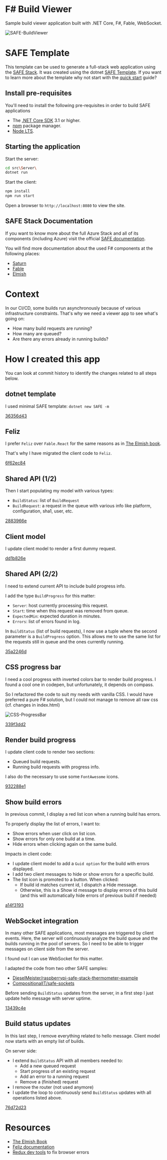 # F# Build Viewer

Sample build viewer application built with .NET Core, F#, Fable, WebSocket.

![SAFE-BuildViewer](doc/SAFE-BuildViewer.gif "SAFE-BuildViewer")

# SAFE Template
This template can be used to generate a full-stack web application using the [SAFE Stack](https://safe-stack.github.io/). It was created using the dotnet [SAFE Template](https://safe-stack.github.io/docs/template-overview/). If you want to learn more about the template why not start with the [quick start](https://safe-stack.github.io/docs/quickstart/) guide?

## Install pre-requisites
You'll need to install the following pre-requisites in order to build SAFE applications

* The [.NET Core SDK](https://www.microsoft.com/net/download) 3.1 or higher.
* [npm](https://nodejs.org/en/download/) package manager.
* [Node LTS](https://nodejs.org/en/download/).

## Starting the application
Start the server:
```bash
cd src\Server\
dotnet run
```

Start the client:
```bash
npm install
npm run start
```

Open a browser to `http://localhost:8080` to view the site.

## SAFE Stack Documentation
If you want to know more about the full Azure Stack and all of its components (including Azure) visit the official [SAFE documentation](https://safe-stack.github.io/docs/).

You will find more documentation about the used F# components at the following places:

* [Saturn](https://saturnframework.org/docs/)
* [Fable](https://fable.io/docs/)
* [Elmish](https://elmish.github.io/elmish/)

# Context

In our CI/CD, some builds run asynchronously because of various infrastructure constraints. That's why we need a viewer app to see what's going on:

* How many build requests are running?
* How many are queued?
* Are there any errors already in running builds?

# How I created this app

You can look at commit history to identify the changes related to all steps below.

## dotnet template

I used minimal SAFE template:
```dotnet new SAFE -m```

[36356d43](https://github.com/dedale/SAFE-BuildViewer/commit/36356d43a45cce574a9cb52dd8ffaef09fd9acd9)

## Feliz

I prefer `Feliz` over `Fable.React` for the same reasons as in [The Elmish book](https://zaid-ajaj.github.io/the-elmish-book/#/chapters/elm/render-html).

That's why I have migrated the client code to `Feliz`.

[6f62ec84](https://github.com/dedale/SAFE-BuildViewer/commit/6f62ec8434a3e7c42aaa04865122bb62f5ff1d70)

## Shared API (1/2)

Then I start populating my model with various types:

* `BuildStatus`: list of `BuildRequest`
* `BuildRequest`: a request in the queue with various info like platform, configuration, sha1, user, etc.

[2883966e](https://github.com/dedale/SAFE-BuildViewer/commit/2883966ee55ac87dd93458f1391f5b0b164cc23f)

## Client model

I update client model to render a first dummy request.

[dd1b826e](https://github.com/dedale/SAFE-BuildViewer/commit/dd1b826eaa74103680c61a1e9e20766b2203902f)

## Shared API (2/2)

I need to extend current API to include build progress info.

I add the type `BuildProgress` for this matter:

* `Server`: host currently processing this request.
* `Start`: time when this request was removed from queue.
* `ExpectedMin`: expected duration in minutes.
* `Errors`: list of errors found in log.

In `BuildStatus` (list of build requests), I now use a tuple where the second parameter is a `BuildProgress` option.
This allows me to use the same list for the requests still in queue and the ones currently running.

[35a2246d](https://github.com/dedale/SAFE-BuildViewer/commit/35a2246d120054cb92c02628751250d18f7b46e9)

## CSS progress bar

I need a cool progress with inverted colors bar to render build progress.
I found a cool one in codepen, but unfortunately, it depends on compass.

So I refactored the code to suit my needs with vanilla CSS.
I would have preferred a pure F# solution, but I could not manage to remove all raw css (cf. changes in index.html)

![CSS-ProgressBar](doc/progress-bars.png "CSS Progress Bar")

[339f3dd2](https://github.com/dedale/SAFE-BuildViewer/commit/339f3dd24cfe216d6ee485aed89c947088a1e175)

## Render build progress

I update client code to render two sections:

* Queued build requests.
* Running build requests with progress info.

I also do the necessary to use some `FontAwesome` icons.

[932288e1](https://github.com/dedale/SAFE-BuildViewer/commit/932288e16693f3596d8f034529139476b67a49bb)

## Show build errors

In previous commit, I display a red list icon when a running build has errors.

To properly display the list of errors, I want to:

* Show errors when user click on list icon.
* Show errors for only one build at a time.
* Hide errors when clicking again on the same build.

Impacts in client code:

* I update client model to add a `Guid option` for the build with errors displayed.
* I add two client messages to hide or show errors for a specific build.
* The list icon is promoted to a button. When clicked:
  * If build id matches current id, I dispatch a Hide message.
  * Otherwise, this is a Show id message to display errors of this build (and this will automatically hide errors of previous build if needed)

[a14f3193](https://github.com/dedale/SAFE-BuildViewer/commit/a14f3193bc336b8edd3ec50b2971a8d6155503a7)

## WebSocket integration

In many other SAFE applications, most messages are triggered by client events.
Here, the server will continuously analyze the build queue and the builds running in the pool of servers.
So I need to be able to trigger messages on client side from the server.

I found out I can use WebSocket for this matter.

I adapted the code from two other SAFE samples:

* [DieselMeister/raspberrypi-safe-stack-thermometer-example](https://github.com/DieselMeister/raspberrypi-safe-stack-thermometer-example)
* [CompositionalIT/safe-sockets](https://github.com/CompositionalIT/safe-sockets)

Before sending `BuildStatus` updates from the server, in a first step I just update hello message with server uptime.

[13439c4e](https://github.com/dedale/SAFE-BuildViewer/commit/13439c4ecca0278a858e72285c2cb0bdddd5a298)

## Build status updates

In this last step, I remove everything related to hello message.
Client model now starts with an empty list of builds.

On server side:

* I extend `BuildStatus` API with all members needed to:
  * Add a new queued request
  * Start progress of an existing request
  * Add an error to a running request
  * Remove a (finished) request
* I remove the router (not used anymore)
* I update the loop to continuously send `BuildStatus` updates with all operations listed above.

[76d72d23](https://github.com/dedale/SAFE-BuildViewer/commit/76d72d231a5f6c069adc4badd1b9b9eca02355ec)

# Resources

* [The Elmish Book](https://zaid-ajaj.github.io/the-elmish-book/#/)
* [Feliz documentation](https://zaid-ajaj.github.io/Feliz/#/)
* [Redux dev tools](https://safe-stack.github.io/docs/faq-troubleshooting/) to fix browser errors

